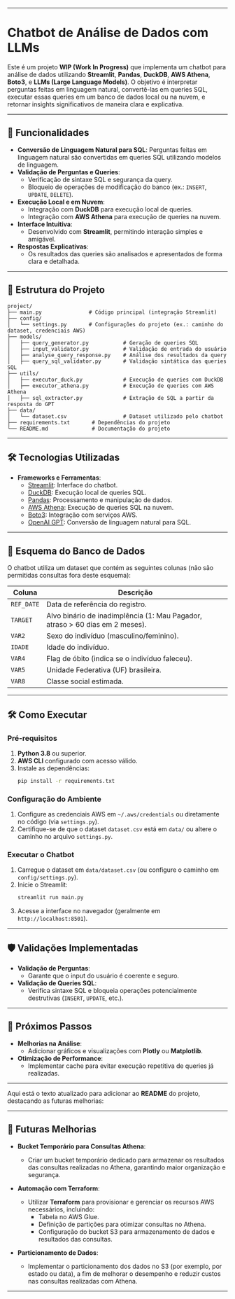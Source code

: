 
---

# Chatbot de Análise de Dados com LLMs

Este é um projeto **WIP (Work In Progress)** que implementa um chatbot para análise de dados utilizando **Streamlit**, **Pandas**, **DuckDB**, **AWS Athena**, **Boto3**, e **LLMs (Large Language Models)**. O objetivo é interpretar perguntas feitas em linguagem natural, convertê-las em queries SQL, executar essas queries em um banco de dados local ou na nuvem, e retornar insights significativos de maneira clara e explicativa.

---

## 🚀 Funcionalidades

- **Conversão de Linguagem Natural para SQL**: Perguntas feitas em linguagem natural são convertidas em queries SQL utilizando modelos de linguagem.
- **Validação de Perguntas e Queries**:
  - Verificação de sintaxe SQL e segurança da query.
  - Bloqueio de operações de modificação do banco (ex.: `INSERT`, `UPDATE`, `DELETE`).
- **Execução Local e em Nuvem**:
  - Integração com **DuckDB** para execução local de queries.
  - Integração com **AWS Athena** para execução de queries na nuvem.
- **Interface Intuitiva**:
  - Desenvolvido com **Streamlit**, permitindo interação simples e amigável.
- **Respostas Explicativas**:
  - Os resultados das queries são analisados e apresentados de forma clara e detalhada.

---

## 📂 Estrutura do Projeto

```plaintext
project/
├── main.py               # Código principal (integração Streamlit)
├── config/
│   └── settings.py       # Configurações do projeto (ex.: caminho do dataset, credenciais AWS)
├── models/
│   ├── query_generator.py           # Geração de queries SQL
│   ├── input_validator.py           # Validação de entrada do usuário
│   ├── analyse_query_response.py    # Análise dos resultados da query
│   ├── query_sql_validator.py       # Validação sintática das queries SQL
├── utils/
│   ├── executor_duck.py             # Execução de queries com DuckDB
│   ├── executor_athena.py           # Execução de queries com AWS Athena
│   ├── sql_extractor.py             # Extração de SQL a partir da resposta do GPT
├── data/
│   └── dataset.csv                  # Dataset utilizado pelo chatbot
├── requirements.txt       # Dependências do projeto
└── README.md              # Documentação do projeto
```

---

## 🛠️ Tecnologias Utilizadas

- **Frameworks e Ferramentas**:
  - [Streamlit](https://streamlit.io/): Interface do chatbot.
  - [DuckDB](https://duckdb.org/): Execução local de queries SQL.
  - [Pandas](https://pandas.pydata.org/): Processamento e manipulação de dados.
  - [AWS Athena](https://aws.amazon.com/athena/): Execução de queries SQL na nuvem.
  - [Boto3](https://boto3.amazonaws.com/): Integração com serviços AWS.
  - [OpenAI GPT](https://openai.com/): Conversão de linguagem natural para SQL.
  
---

## 📝 Esquema do Banco de Dados

O chatbot utiliza um dataset que contém as seguintes colunas (não são permitidas consultas fora deste esquema):

| Coluna      | Descrição                                                                                  |
|-------------|--------------------------------------------------------------------------------------------|
| `REF_DATE`  | Data de referência do registro.                                                           |
| `TARGET`    | Alvo binário de inadimplência (1: Mau Pagador, atraso > 60 dias em 2 meses).               |
| `VAR2`      | Sexo do indivíduo (masculino/feminino).                                                   |
| `IDADE`     | Idade do indivíduo.                                                                       |
| `VAR4`      | Flag de óbito (indica se o indivíduo faleceu).                                             |
| `VAR5`      | Unidade Federativa (UF) brasileira.                                                       |
| `VAR8`      | Classe social estimada.                                                                   |

---

## 🛠️ Como Executar

### Pré-requisitos

1. **Python 3.8** ou superior.
2. **AWS CLI** configurado com acesso válido.
3. Instale as dependências:
   ```bash
   pip install -r requirements.txt
   ```

### Configuração do Ambiente

1. Configure as credenciais AWS em `~/.aws/credentials` ou diretamente no código (via `settings.py`).
2. Certifique-se de que o dataset `dataset.csv` está em `data/` ou altere o caminho no arquivo `settings.py`.

### Executar o Chatbot

1. Carregue o dataset em `data/dataset.csv` (ou configure o caminho em `config/settings.py`).
2. Inicie o Streamlit:
   ```bash
   streamlit run main.py
   ```
3. Acesse a interface no navegador (geralmente em `http://localhost:8501`).

---

## 🛡️ Validações Implementadas

- **Validação de Perguntas**:
  - Garante que o input do usuário é coerente e seguro.
- **Validação de Queries SQL**:
  - Verifica sintaxe SQL e bloqueia operações potencialmente destrutivas (`INSERT`, `UPDATE`, etc.).

---

## 📌 Próximos Passos

- **Melhorias na Análise**:
  - Adicionar gráficos e visualizações com **Plotly** ou **Matplotlib**.
- **Otimização de Performance**:
  - Implementar cache para evitar execução repetitiva de queries já realizadas.

---


Aqui está o texto atualizado para adicionar ao **README** do projeto, destacando as futuras melhorias:

---

## 🔧 Futuras Melhorias

- **Bucket Temporário para Consultas Athena**:
  - Criar um bucket temporário dedicado para armazenar os resultados das consultas realizadas no Athena, garantindo maior organização e segurança.

- **Automação com Terraform**:
  - Utilizar **Terraform** para provisionar e gerenciar os recursos AWS necessários, incluindo:
    - Tabela no AWS Glue.
    - Definição de partições para otimizar consultas no Athena.
    - Configuração do bucket S3 para armazenamento de dados e resultados das consultas.

- **Particionamento de Dados**:
  - Implementar o particionamento dos dados no S3 (por exemplo, por estado ou data), a fim de melhorar o desempenho e reduzir custos nas consultas realizadas com Athena.

--- 